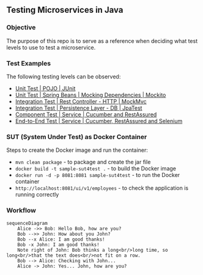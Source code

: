 ## Testing Microservices in Java

### Objective

The purpose of this repo is to serve as a reference when deciding what test levels to use to test a microservice.

### Test Examples

The following testing levels can be observed:

- [Unit Test | POJO | JUnit](tp-sut-uict/src/test/java/org/chicu/model/EmployeeDetailsBuilderTest.java)
- [Unit Test | Spring Beans | Mocking Dependencies | Mockito](tp-sut-uict/src/test/java/org/chicu/service/EmployeeServiceTest.java)
- [Integration Test | Rest Controller - HTTP | MockMvc](tp-sut-uict/src/test/java/org/chicu/controller/EmployeeControllerTest.java)
- [Integration Test | Persistence Layer - DB | JpaTest](tp-sut-uict/src/test/java/org/chicu/repository/EmployeeRepositoryTest.java)
- [Component Test | Service | Cucumber and RestAssured](tp-sut-uict/src/test/resources/features/rest/user-management.feature)
- [End-to-End Test | Service | Cucumber, RestAssured and Selenium](tp-sut-uict/src/test/resources/features/ui/user-management-ui.feature)

### SUT (System Under Test) as Docker Container

Steps to create the Docker image and run the container:
- `mvn clean package` - to package and create the jar file
- `docker build -t sample-sut4test .` - to build the Docker image
- `docker run -d -p 8081:8081 sample-sut4test` - to run the Docker container
- `http://localhost:8081/ui/v1/employees` - to check the application is running correctly 

### Workflow

```mermaid
sequenceDiagram
    Alice ->> Bob: Hello Bob, how are you?
    Bob -->> John: How about you John?
    Bob --x Alice: I am good thanks!
    Bob -x John: I am good thanks!
    Note right of John: Bob thinks a long<br/>long time, so long<br/>that the text does<br/>not fit on a row.
    Bob --> Alice: Checking with John...
    Alice -> John: Yes... John, how are you?
```